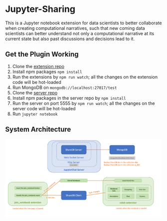 # Jupyter-Sharing

This is a Jupyter notebook extension for data scientists to better collaborate when creating computational narratives, such that new coming data scientists can better understand not only a computational narrative at its current state but also past discussions and decisions lead to it.


## Get the Plugin Working

1. Clone the [extension repo](https://github.com/educational-technology-collective/jupyter-sharing-extension.git)
2. Install npm packages ```npm install```
3. Run the extensions by ``` npm run watch ```; all the changes on the extension code will be hot-loaded 
4. Run MongoDB on ```mongodb://localhost:27017/test```
5. Clone the [server repo](https://github.com/educational-technology-collective/jupyter-sharing-server.git)
6. Install npm packages in the server repo by ```npm install```
7. Run the server on port 5555 by ```npm run watch```; all the changes on the server code will be hot-loaded
8. Run ```jupyter notebook```

## System Architecture

![System Architecture](doc/system_diagram.png)
